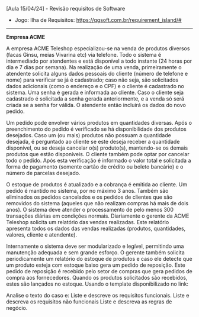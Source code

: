 [Aula 15/04/24] - Revisão requisitos de Software

- Jogo: Ilha de Requisitos: https://qgsoft.com.br/requirement_island/#


_______________________________________________________________________________________________________________________________________________________________________________________
**Empresa ACME**

A empresa ACME Teleshop especializou-se na venda de produtos diversos (facas Ginsu, meias Vivarina etc) via telefone. Todo o sistema é intermediado por atendentes e está disponível a todo instante (24 horas por dia e 7 dias por semana). Na realização de uma venda, primeiramente o atendente solicita alguns dados pessoais do cliente (número de telefone e nome) para verificar se já é cadastrado; caso não seja, são solicitados dados adicionais (como o endereço e o CPF) e o cliente é cadastrado no sistema. Uma senha é gerada e informada ao cliente. Caso o cliente seja cadastrado é solicitada a senha gerada anteriormente, e a venda só será criada se a senha for válida. O atendente então incluirá os dados do novo pedido.

Um pedido pode envolver vários produtos em quantidades diversas. Após o preenchimento do pedido é verificado se há disponibilidade dos produtos desejados. Caso um (ou mais) produtos não possuam a quantidade desejada, é perguntado ao cliente se este deseja receber a quantidade disponível, ou se deseja cancelar o(s) produto(s), mantendo-se os demais produtos que estão disponíveis. O cliente também pode optar por cancelar todo o pedido. Após esta verificação é informado o valor total e solicitada a forma de pagamento (somente cartão de crédito ou boleto bancário) e o número de parcelas desejado.

O estoque de produtos é atualizado e a cobrança é emitida ao cliente. Um pedido é mantido no sistema, por no máximo 3 anos. Também são eliminados os pedidos cancelados e os pedidos de clientes que são removidos do sistema (aqueles que não realizam compras há mais de dois anos). O sistema deve atender o processamento de pelo menos 300 transações diárias em condições normais. Diariamente o gerente da ACME Teleshop solicita um relatório das vendas realizadas. Este relatório apresenta todos os dados das vendas realizadas (produtos, quantidades, valores, cliente e atendente).

Internamente o sistema deve ser modularizado e legível, permitindo uma manutenção adequada e sem grande esforço. O gerente também solicita periodicamente um relatório do estoque de produtos e caso ele detecte que um produto esteja com estoque baixo gera um pedido de reposição. Este pedido de reposição é recebido pelo setor de compras que gera pedidos de compra aos fornecedores. Quando os produtos solicitados são recebidos, estes são lançados no estoque.
Usando o template disponibilizado no link:


Analise o texto do caso e:
Liste e descreve os requisitos funcionais.
Liste e descreva os requisitos não funcionais
Liste e descreva as regras de negócio.
